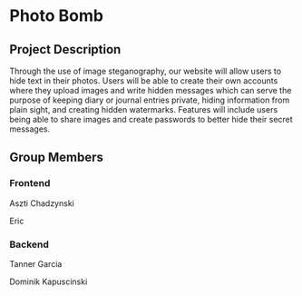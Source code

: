 # Photo Bomb

## Project Description
Through the use of image steganography, our website will allow users to hide text in their photos. Users will be able to create their own accounts where they upload images and write hidden messages which can serve the purpose of keeping diary or journal entries private, hiding information from plain sight, and creating hidden watermarks. Features will include users being able to share images and create passwords to better hide their secret messages.

## Group Members

### Frontend
Aszti Chadzynski

Eric
### Backend
Tanner Garcia

Dominik Kapuscinski

